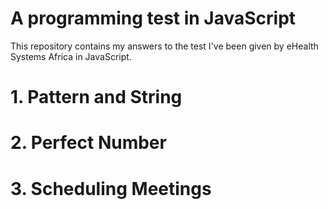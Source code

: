 # A programming test in JavaScript

This repository contains my answers to the test I've been given by eHealth Systems Africa in JavaScript.

# 1. Pattern and String

# 2. Perfect Number

# 3. Scheduling Meetings
